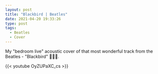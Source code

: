 ```yaml
---
layout: post
title: "Blackbird | Beatles"
date: 2021-04-20 19:33:26
type: post
tags:
  - Beatles
  - Cover
---
```


My "bedroom live" acoustic cover of that most wonderful track from the Beatles - "Blackbird" 🎸🎤🎵.

{{< youtube OyZUPaXC_cs >}}
<br/>
